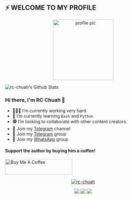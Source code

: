 <p align="center">
<!--  <img alt="profile pic" width="195px" src="https://avatars1.githubusercontent.com/u/44928288?s=460&u=9ecf72eb5d9530b65e3ca8d6d9f1f72c0dd22f5c&v=4" /> -->
<!--  <img src="https://github-readme-stats.anuraghazra1.vercel.app/api/top-langs/?username=rc-chuah&hide=ruby,perl&hide_border=true" /> -->

## ⚡ WELCOME TO MY PROFILE

<p align="center"><img alt="profile pic" width="195px" src="https://avatars1.githubusercontent.com/u/44928288?s=460&u=9ecf72eb5d9530b65e3ca8d6d9f1f72c0dd22f5c&v=4" /></p>

<img alt="rc-chuah's Github Stats" src="https://github-readme-stats.vercel.app/api?username=rc-chuah&show_icons=true&include_all_commits=true&hide_border=true&theme=chartreuse-dark" />
</p>

### Hi there, I'm RC Chuah 👋

- 🧑🏻‍🏫 I’m currently working very hard.
- 📖 I’m currently learning `Bash` and `Python` 
- 🕵️ I’m looking to collaborate with other content creators.
- 💬 Join my [Telegram](https://t.me/RaynerSec) channel
- 💬 Join my [Telegram](https://t.me/RaynerSec1) group
- 💬 Join my [WhatsApp](https://chat.whatsapp.com/LDx17j3xCg3GWnQ3ScvnbI) group

#### Support the author by buying him a coffee!

<a href="https://www.buymeacoffee.com/rcchuah" target="_blank"><img src="https://cdn.buymeacoffee.com/buttons/default-orange.png" alt="Buy Me A Coffee" height="51px" width="217px"></a>

<p align="center">
  <a href="https://github.com/rc-chuah"><img title="rc-chuah" src="https://github-readme-stats.vercel.app/api/top-langs/?username=rc-chuah&layout=compact&theme=dark"></a>
</p>

<p align="center">
<a href="https://github.com/rc-chuah/Kali-Termux-Installer"><img src="https://github-readme-stats.vercel.app/api/pin/?username=rc-chuah&repo=Kali-Termux-Installer&theme=dark"></a>
<a href="https://github.com/rc-chuah/Kali-Nethunter-In-Termux"><img src="https://github-readme-stats.vercel.app/api/pin/?username=rc-chuah&repo=Kali-Nethunter-In-Termux&theme=dark"></a>
<a href="https://github.com/rc-chuah/Win-Dev-Tools-Linux"><img src="https://github-readme-stats.vercel.app/api/pin/?username=rc-chuah&repo=Win-Dev-Tools-Linux&theme=dark"></a>
</p>

<!--
**rc-chuah/rc-chuah** is a ✨ _special_ ✨ repository because its `README.md` (this file) appears on your GitHub profile.


Here are some ideas to get you started:
